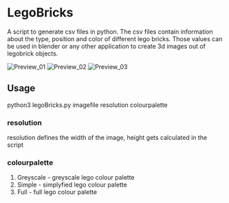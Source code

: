# LegoBricks
A script to generate csv files in python. The csv files contain information about the type, position and color of different lego bricks. Those values can be used in blender or any other application to create 3d images out of legobrick objects.

![Preview_01](/preview_01.PNG)
![Preview_02](/preview_02.PNG)
![Preview_03](/preview_03.PNG)

## Usage
python3 legoBricks.py imagefile resolution colourpalette

### resolution
resolution defines the width of the image, height gets calculated in the script
### colourpalette
1. Greyscale - greyscale lego colour palette
2. Simple - simplyfied lego colour palette
3. Full - full lego colour palette
